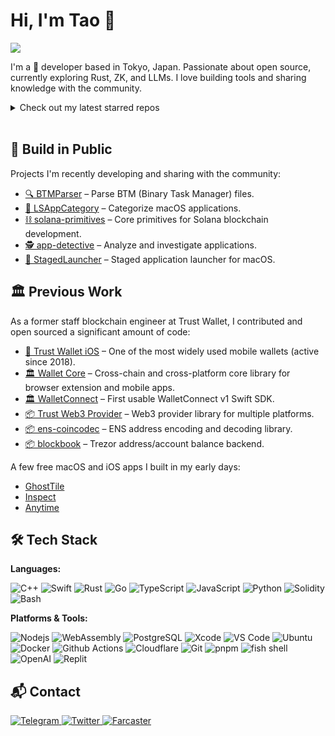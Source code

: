 # Hi, I'm Tao 👋
<a href="https://github.com/hewigovens">
  <img src="https://img.shields.io/github/followers/hewigovens?style=social">
</a>

I'm a 🥷 developer based in Tokyo, Japan. Passionate about open source, currently exploring Rust, ZK, and LLMs. I love building tools and sharing knowledge with the community.

<details>
  <summary>Check out my latest starred repos</summary>
  <a href="https://github.com/hewigovens?tab=stars">
    <img src="https://badges.pufler.dev/last-stars/hewigovens?count=6&padding=15&perRow=3" />
  </a>
</details>

<br />

## 🚀 Build in Public

Projects I'm recently developing and sharing with the community:

- [🔍 BTMParser](https://github.com/hewigovens/BTMParser) – Parse BTM (Binary Task Manager) files.
- [📱 LSAppCategory](https://github.com/hewigovens/LSAppCategory) – Categorize macOS applications.
- [⛓️ solana-primitives](https://github.com/hewigovens/solana-primitives) – Core primitives for Solana blockchain development.
- [🕵️ app-detective](https://github.com/hewigovens/app-detective) – Analyze and investigate applications.
- [🚀 StagedLauncher](https://github.com/hewigovens/StagedLauncher) – Staged application launcher for macOS.

## 🏛️ Previous Work

As a former staff blockchain engineer at Trust Wallet, I contributed and open sourced a significant amount of code:

- [📱 Trust Wallet iOS](https://github.com/trustwallet/trust-wallet-ios) – One of the most widely used mobile wallets (active since 2018).
- [🏛️ Wallet Core](https://github.com/trustwallet/wallet-core) – Cross-chain and cross-platform core library for browser extension and mobile apps.
- [🏛️ WalletConnect](https://github.com/trustwallet/wallet-connect-swift) – First usable WalletConnect v1 Swift SDK.
- [📦 Trust Web3 Provider](https://github.com/trustwallet/trust-web3-provider) – Web3 provider library for multiple platforms.
- [📦 ens-coincodec](https://github.com/trustwallet/ens-coincodec) – ENS address encoding and decoding library.
- [📦 blockbook](https://github.com/trezor/blockbook) – Trezor address/account balance backend.

A few free macOS and iOS apps I built in my early days:
- [GhostTile](https://ghosttile.kernelpanic.im/)
- [Inspect](https://apps.apple.com/us/app/inspect-view-tls-certificate/id1074957486)
- [Anytime](https://apps.apple.com/fi/app/anytime-timezone-calculator/id1291735859)

## 🛠️ Tech Stack

**Languages:**
<p>
  <img alt="C++" src="https://img.shields.io/badge/-C++-e05273?style=flat-square&logo=cplusplus&logoColor=white" />
  <img alt="Swift" src="https://img.shields.io/badge/-Swift-F05138?style=flat-square&logo=swift&logoColor=white" />
  <img alt="Rust" src="https://img.shields.io/badge/-Rust-d29c7c?style=flat-square&logo=rust&logoColor=white" />
  <img alt="Go" src="https://img.shields.io/badge/-Go-3da1d0?style=flat-square&logo=go&logoColor=white" />
  <img alt="TypeScript" src="https://img.shields.io/badge/-TypeScript-007ACC?style=flat-square&logo=typescript&logoColor=white" />
  <img alt="JavaScript" src="https://img.shields.io/badge/-JavaScript-F7DF1E?style=flat-square&logo=javascript&logoColor=white" />
  <img alt="Python" src="https://img.shields.io/badge/-Python-3776AB?style=flat-square&logo=python&logoColor=white" />
  <img alt="Solidity" src="https://img.shields.io/badge/-Solidity-363636?style=flat-square&logo=solidity&logoColor=white" />
  <img alt="Bash" src="https://img.shields.io/badge/-Bash-4EAA25?style=flat-square&logo=gnu-bash&logoColor=white" />
</p>

**Platforms & Tools:**
<p>
  <img alt="Nodejs" src="https://img.shields.io/badge/-Nodejs-43853d?style=flat-square&logo=Node.js&logoColor=white" />
  <img alt="WebAssembly" src="https://img.shields.io/badge/-WebAssembly-654FF0?style=flat-square&logo=webassembly&logoColor=white" />
  <img alt="PostgreSQL" src="https://img.shields.io/badge/-PostgreSQL-4169E1?style=flat-square&logo=postgresql&logoColor=white" />
  <img alt="Xcode" src="https://img.shields.io/badge/-Xcode-147EFB?style=flat-square&logo=xcode&logoColor=white" />
  <img alt="VS Code" src="https://img.shields.io/badge/-VS%20Code-007ACC?style=flat-square&logo=visual-studio-code&logoColor=white" />
  <img alt="Ubuntu" src="https://img.shields.io/badge/-Ubuntu-E95420?style=flat-square&logo=ubuntu&logoColor=white" />
  <img alt="Docker" src="https://img.shields.io/badge/-Docker-46a2f1?style=flat-square&logo=docker&logoColor=white" />
  <img alt="Github Actions" src="https://img.shields.io/badge/-Github_Actions-2088FF?style=flat-square&logo=github-actions&logoColor=white" />
  <img alt="Cloudflare" src="https://img.shields.io/badge/-Cloudflare-F38020?style=flat-square&logo=cloudflare&logoColor=white" />
  <img alt="Git" src="https://img.shields.io/badge/-Git-F05032?style=flat-square&logo=git&logoColor=white" />
  <img alt="pnpm" src="https://img.shields.io/badge/-PNPM-F69220?style=flat-square&logo=pnpm&logoColor=white" />
  <img alt="fish shell" src="https://img.shields.io/badge/-Fish-34C534?style=flat-square&logo=fish-shell&logoColor=white" />
  <img alt="OpenAI" src="https://img.shields.io/badge/-OpenAI-412991?style=flat-square&logo=openai&logoColor=white" />
  <img alt="Replit" src="https://img.shields.io/badge/Replit-F26207?style=flat-square&logo=replit&logoColor=white" />
</p>

## 📬 Contact

<a href="https://t.me/hewig" target="_blank">
  <img alt="Telegram" src="https://img.shields.io/badge/telegram-3a91d4?style=for-the-badge&logo=telegram" />
</a>
<a href="https://twitter.com/hewigovens" target="_blank">
  <img alt="Twitter" src="https://img.shields.io/badge/twitter-gray?style=for-the-badge&logo=x" />
</a>
<a href="https://warpcast.com/h1" target="_blank">
  <img alt="Farcaster" src="https://img.shields.io/badge/farcaster-855DCD?style=for-the-badge&logo=farcaster&logoColor=white" />
</a>
<!-- <a href="https://mastodon.social/@hewigovens" target="_blank">
  <img alt="Mastodon" src="https://img.shields.io/badge/mastodon-%236364FF?style=for-the-badge&logo=mastodon&logoColor=white" />
</a> -->
